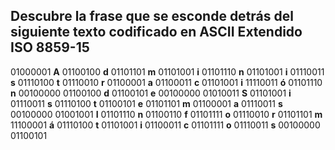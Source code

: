 ## Descubre la frase que se esconde detrás del siguiente texto codificado en ASCII Extendido ISO 8859-15

01000001 __A__
01100100 __d__
01101101 __m__
01101001 __i__
01101110 __n__
01101001 __i__
01110011 __s__
01110100 __t__
01110010 __r__
01100001 __a__
01100011 __c__
01101001 __i__
11110011 __ó__
01101110 __n__
00100000
01100100 __d__
01100101 __e__
00100000
01010011 __S__
01101001 __i__
01110011 __s__
01110100 __t__
01100101 __e__
01101101 __m__
01100001 __a__
01110011 __s__
00100000
01001001 __I__
01101110 __n__
01100110 __f__
01101111 __o__
01110010 __r__
01101101 __m__
11100001 __á__
01110100 __t__
01101001 __i__
01100011 __c__
01101111 __o__
01110011 __s__
00100000
01100101